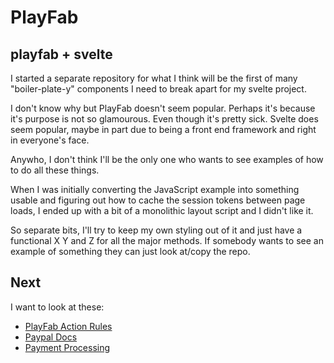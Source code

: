 # PlayFab

## playfab + svelte

I started a separate repository for what I think will be the first of many "boiler-plate-y" components I need to break apart for my svelte project.

I don't know why but PlayFab doesn't seem popular. Perhaps it's because it's purpose is not so glamourous. Even though it's pretty sick. Svelte does seem popular, maybe in part due to being a front end framework and right in everyone's face. 

Anywho, I don't think I'll be the only one who wants to see examples of how to do all these things.

When I was initially converting the JavaScript example into something usable and figuring out how to cache the session tokens between page loads, I ended up with a bit of a monolithic layout script and I didn't like it.

So separate bits, I'll try to keep my own styling out of it and just have a functional X Y and Z for all the major methods. If somebody wants to see an example of something they can just look at/copy the repo. 

## Next

I want to look at these: 

- [PlayFab Action Rules](https://docs.microsoft.com/en-gb/gaming/playfab/features/automation/actions-rules/quickstart)
- [Paypal Docs](https://developer.paypal.com/docs/checkout/)
- [Payment Processing](https://docs.microsoft.com/en-us/gaming/playfab/features/commerce/economy/non-receipt-payment-processing)